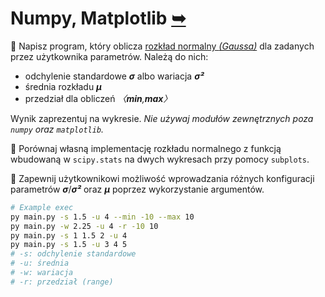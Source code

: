 # Numpy, Matplotlib [➥](./readme.md)

🥉 Napisz program, który oblicza [rozkład normalny _(Gaussa)_](https://pl.wikipedia.org/wiki/Rozk%C5%82ad_normalny) dla zadanych przez użytkownika parametrów. Należą do nich:

- odchylenie standardowe _**σ**_ albo wariacja _**σ²**_
- średnia rozkładu _**µ**_
- przedział dla obliczeń _〈**min**,**max**〉_

Wynik zaprezentuj na wykresie. _Nie używaj modułów zewnętrznych poza `numpy` oraz `matplotlib`._

🥈 Porównaj własną implementację rozkładu normalnego z funkcją wbudowaną w `scipy.stats` na dwych wykresach przy pomocy `subplots`.

🥇 Zapewnij użytkownikowi możliwość wprowadzania różnych konfiguracji parametrów _**σ**_/_**σ²**_ oraz _**µ**_ poprzez wykorzystanie argumentów.

```bash
# Example exec
py main.py -s 1.5 -u 4 --min -10 --max 10
py main.py -w 2.25 -u 4 -r -10 10
py main.py -s 1 1.5 2 -u 4
py main.py -s 1.5 -u 3 4 5
# -s: odchylenie standardowe
# -u: średnia
# -w: wariacja
# -r: przedział (range)
```